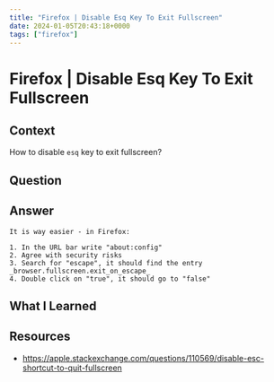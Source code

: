 ```yaml
---
title: "Firefox | Disable Esq Key To Exit Fullscreen"
date: 2024-01-05T20:43:18+0000
tags: ["firefox"]
---
```


# Firefox | Disable Esq Key To Exit Fullscreen

## Context

How to disable `esq` key to exit fullscreen?

## Question

## Answer

```
It is way easier - in Firefox:

1. In the URL bar write "about:config"
2. Agree with security risks
3. Search for "escape", it should find the entry _browser.fullscreen.exit_on_escape_
4. Double click on "true", it should go to "false"
```

## What I Learned

## Resources

- https://apple.stackexchange.com/questions/110569/disable-esc-shortcut-to-quit-fullscreen
